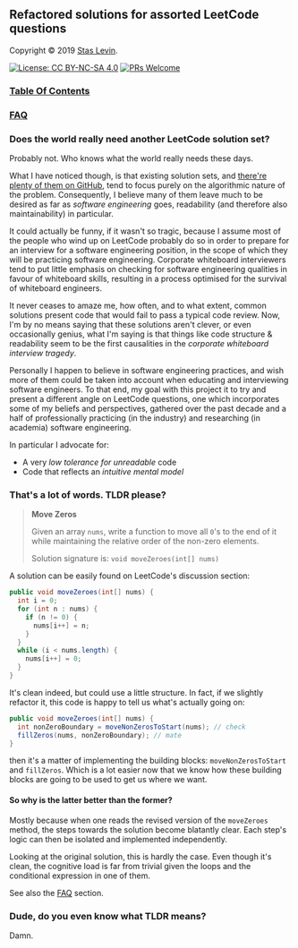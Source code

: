 ## Refactored solutions for assorted LeetCode questions

Copyright © 2019 [Stas Levin](https://www.linkedin.com/in/staslevin/).

[![License: CC BY-NC-SA 4.0](https://img.shields.io/badge/License-CC%20BY--NC--SA%204.0-blue.svg)](LICENSE) [![PRs Welcome](https://img.shields.io/badge/PRs-welcome-brightgreen.svg)](CONTRIBUTING.md)

###  [Table Of Contents](TOC.md)

###  [FAQ](FAQ.md)

### Does the world really need another LeetCode solution set?

Probably not. Who knows what the world really needs these days.

What I have noticed though, is that existing solution sets, and [there're plenty of them on GitHub](https://lmgtfy.com/?q=leetcode+solutions+github), tend to focus purely on the algorithmic nature of the problem. Consequently, I believe many of them leave much to be desired as far as *software engineering* goes, readability (and therefore also maintainability) in particular.

It could actually be funny, if it wasn't  so tragic, because I assume most of the people who wind up on LeetCode probably do so in order to prepare for an interview for a software engineering position, in the scope of which they will be practicing software engineering. Corporate whiteboard interviewers tend to put little emphasis on checking for software engineering qualities in favour of whiteboard skills, resulting in a process optimised for the survival of whiteboard engineers.

It never ceases to amaze me, how often, and to what extent, common solutions present code that would fail to pass a typical code review. Now, I'm by no means saying that these solutions aren't clever, or even occasionally genius, what I'm saying is that things like code structure & readability seem to be the first causalities in the *corporate whiteboard interview tragedy*.

Personally I happen to believe in software engineering practices, and wish more of them could be taken into account when educating and interviewing software engineers. To that end, my goal with this project it to try and present a different angle on LeetCode questions, one which incorporates some of my beliefs and perspectives, gathered over the past decade and a half of professionally practicing (in the industry) and researching (in academia) software engineering. 

In particular I advocate for:
 - A very *low tolerance for unreadable* code
 - Code that reflects an *intuitive mental model*



### That's a lot of words. TLDR please?

> **Move Zeros**
>
> Given an array `nums`, write a function to move all `0`'s to the end of it while maintaining the relative order of the non-zero elements.
>
> Solution signature is: `void moveZeroes(int[] nums)`

A solution can be easily found on LeetCode's discussion section:
```java
public void moveZeroes(int[] nums) {
  int i = 0;
  for (int n : nums) {
    if (n != 0) {
      nums[i++] = n;
    }	         
  }
  while (i < nums.length) {
    nums[i++] = 0;
  }
}
```

It's clean indeed, but could use a little structure. In fact, if we slightly refactor it, this code is happy to tell us what's actually going on:

```java
public void moveZeroes(int[] nums) {  
  int nonZeroBoundary = moveNonZerosToStart(nums); // check
  fillZeros(nums, nonZeroBoundary); // mate
}
```

then it's a matter of implementing the building blocks: `moveNonZerosToStart` and `fillZeros`. Which is a lot easier now that we know how these building blocks are going to be used to get us where we want.

#### So why is the latter better than the former?

Mostly because when one reads the revised version of the `moveZeroes` method, the steps towards the solution become blatantly clear. Each step's logic can then be isolated and implemented independently. 

Looking at the original solution, this is hardly the case. Even though it's clean, the cognitive load is far from trivial given the loops and the conditional expression in one of them.

See also the [FAQ](FAQ.md) section.



### Dude, do you even know what TLDR  means?

Damn.
